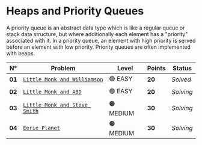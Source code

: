 # Heaps and Priority Queues

A priority queue is an abstract data type which is like a regular queue or stack data structure, but where additionally each element has a "priority" associated with it. In a priority queue, an element with high priority is served before an element with low priority. Priority queues are often implemented with heaps.

| N°     | Problem                                                                  | Level     | Points | Status    |
| ------ | ------------------------------------------------------------------------ | --------- | ------ | --------- |
| **01** | [`Little Monk and Williamson`](./Little-Monk-and-Williamson/README.md)   | 🟢 EASY   | **20** | _Solved_  |
| **02** | [`Little Monk and ABD`](./Little-Monk-and-ABD/README.md)                 | 🟢 EASY   | **20** | _Solving_ |
| **03** | [`Little Monk and Steve Smith`](./Little-Monk-and-Steve-Smith/README.md) | 🟠 MEDIUM | **30** | _Solving_ |
| **04** | [`Eerie Planet`](./Eerie-Planet/README.md)                               | 🟠 MEDIUM | **30** | _Solving_ |
